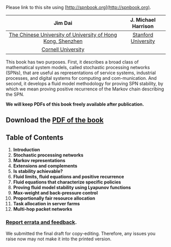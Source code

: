 ---
---

Please link to this site using [http://spnbook.org](http://spnbook.org).

Jim Dai                    |  J. Michael Harrison
:-------------------------:|:-------------------------:
[The Chinese University of University of Hong Kong, Shenzhen ](https://idda.cuhk.edu.cn/en/content/6353)  |  [Stanford University](https://www.gsb.stanford.edu/faculty-research/faculty/j-michael-harrison)
[Cornell University](https://www.orie.cornell.edu/faculty-directory/jim-dai) |

This book has two purposes. First, it describes a broad class of mathematical system models, called stochastic processing networks (SPNs), that are useful as representations of service systems, industrial processes, and digital systems for computing and com-munication. And second, it develops a fluid model methodology for proving SPN stability, by which we mean proving positive recurrence of the Markov chain describing the SPN. 

**We will keep PDFs of this book freely available after publication.**

## Download the [PDF of the book](book/dhbook.pdf)

## Table of Contents

1. **Introduction**
2. **Stochastic processing networks**
3. **Markov representations**
4. **Extensions and complements** 
5. **Is stability achievable?**
6. **Fluid limits, fluid equations and positive recurrence**
7. **Fluid equations that characterize specific policies** 
8. **Proving fluid model stability using Lyapunov functions**
9. **Max-weight and back-pressure control** 
10. **Proportionally fair resource allocation**
11. **Task allocation in server farms** 
12. **Multi-hop packet networks** 

### [Report errata and feedback](https://github.com/spnbook/spnbook.github.io/issues).

We submitted the final draft for copy-editing. Therefore, any issues you raise now may not make it into the printed version.
